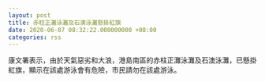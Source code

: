```yaml
---
layout: post
title: 赤柱正灘泳灘及石澳泳灘懸掛紅旗
date: 2020-06-07 08:32:22.000000000 +08:00
categories: rss
---
```


康文署表示，由於天氣惡劣和大浪，港島南區的赤柱正灘泳灘及石澳泳灘，已懸掛紅旗，顯示在該處游泳會有危險，市民請勿在該處游泳。
